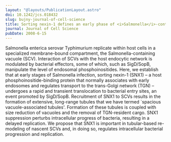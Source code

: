 ```yaml
---
layout: "@layouts/PublicationLayout.astro"
doi: 10.1242/jcs.018432
slug: bujny-journal-of-cell-science
title: Sorting nexin-1 defines an early phase of <i>Salmonella</i>-containing vacuole-remodeling during <i>Salmonella</i> infection
journal: Journal of Cell Science
pubDate: 2008-6-15
---
```


Salmonella enterica serovar Typhimurium replicate within host cells in a specialized membrane-bound compartment, the Salmonella-containing vacuole (SCV). Interaction of SCVs with the host endocytic network is modulated by bacterial effectors, some of which, such as SigD/SopB, manipulate the level of endosomal phosphoinositides. Here, we establish that at early stages of Salmonella infection, sorting nexin-1 (SNX1) – a host phosphoinositide-binding protein that normally associates with early endosomes and regulates transport to the trans-Golgi network (TGN) – undergoes a rapid and transient translocation to bacterial entry sites, an event promoted by SigD/SopB. Recruitment of SNX1 to SCVs results in the formation of extensive, long-range tubules that we have termed `spacious vacuole-associated tubules'. Formation of these tubules is coupled with size reduction of vacuoles and the removal of TGN-resident cargo. SNX1 suppression perturbs intracellular progress of bacteria, resulting in a delayed replication. We propose that SNX1 is important in tubular-based re-modeling of nascent SCVs and, in doing so, regulates intracellular bacterial progression and replication.
